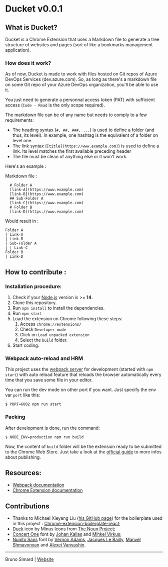 # Ducket v0.0.1

## What is Ducket?

Ducket is a Chrome Extension that uses a Markdown file to generate a tree structure of websites and pages (sort of like a bookmarks management application).

### How does it work?

As of now, Ducket is made to work with files hosted on Git repos of Azure DevOps Services (dev.azure.com). So, as long as there's a markdown file on some Git repo of your Azure DevOps organization, you'll be able to use it.

You just need to generate a personnal access token (PAT) with sufficient access (`Code - Read` is the only scope required).

The markdown file can be of any name but needs to comply to a few requirements:

- The heading syntax (`#, ##, ###, ...`) is used to define a folder (and thus, its level). In example, one hashtag is the equivalent of a folder on level one.
- The link syntax (`[title](https://www.example.com)`) is used to define a link. Its level matches the first available preceding header
- The file must be clean of anything else or it won't work.

Here's an example :

Markdown file :
```
  # Folder A
  [link-A](https://www.example.com)
  [link-B](https://www.example.com)
  ## Sub-Folder A
  [link-C](https://www.example.com)
  # Folder B
  [link-D](https://www.example.com)
```

Would result in :

```
Folder A
| Link-A
| Link-B
| Sub-Folder A
| | Link-C
Folder B
| Link-D
```

## How to contribute :

### Installation procedure:

1. Check if your [Node.js](https://nodejs.org/) version is >= **14**.
2. Clone this repository.
3. Run `npm install` to install the dependencies.
4. Run `npm start`
5. Load the extension on Chrome following these steps:
   1. Access `chrome://extensions/`
   2. Check `Developer mode`
   3. Click on `Load unpacked extension`
   4. Select the `build` folder.
6. Start coding.

### Webpack auto-reload and HRM

This project uses the [webpack server](https://webpack.github.io/docs/webpack-dev-server.html) for development (started with `npm start`) with auto reload feature that reloads the browser automatically every time that you save some file in your editor.

You can run the dev mode on other port if you want. Just specify the env var `port` like this:

```
$ PORT=6002 npm run start
```

### Packing

After development is done, run the command:

```
$ NODE_ENV=production npm run build
```

Now, the content of `build` folder will be the extension ready to be submitted to the Chrome Web Store. Just take a look at the [official guide](https://developer.chrome.com/webstore/publish) to more infos about publishing.

## Resources:

- [Webpack documentation](https://webpack.js.org/concepts/)
- [Chrome Extension documentation](https://developer.chrome.com/extensions/getstarted)

## Contributions

- Thanks to Michael Xieyang Liu ([his GitHub page](https://lxieyang.github.io)) for the boilerplate used in this project : [Chrome-extension-boilerplate-react](https://github.com/lxieyang/chrome-extension-boilerplate-react);
- [Duck](https://thenounproject.com/icon/duck-3416068/) icon by Minus Icons from [The Noun Project](https://thenounproject.com/);
- [Concert One](https://fonts.google.com/specimen/Concert+One?query=concert+one) font by [Johan Kallas](https://fonts.google.com/?query=Johan%20Kallas) and [Mihkel Virkus](https://fonts.google.com/?query=Mihkel%20Virkus);
- [Nunito Sans](https://fonts.google.com/specimen/Nunito+Sans?query=nunito+sans) font by [Vernon Adams](https://fonts.google.com/?query=Vernon%20Adams), [Jacques Le Bailly](https://fonts.google.com/?query=Jacques%20Le%20Bailly), [Manvel Shmavonyan](https://fonts.google.com/?query=Manvel%20Shmavonyan) and [Alexei Vanyashin](https://fonts.google.com/?query=Alexei%20Vanyashin).

---

Bruno Simard | [Website](https://github.com/simbo1984)

